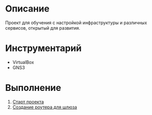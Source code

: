 # Описание

Проект для обучения с настройкой инфраструктуры и различных сервисов, открытый для развития.

# Инструментарий
- VirtualBox
- GNS3

# Выполнение

1. [Старт проекта](start.md)
2. [Создание роутера для шлюза](router-gate.md)


